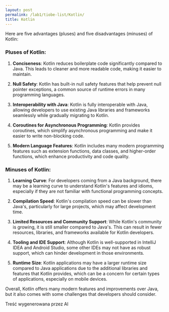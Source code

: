 ```yaml
---
layout: post
permalink: /lab1/tiobe-list/Kotlin/
title: Kotlin
---
```

Here are five advantages (pluses) and five disadvantages (minuses) of Kotlin:

### Pluses of Kotlin:

1. **Conciseness**: Kotlin reduces boilerplate code significantly compared to Java. This leads to cleaner and more readable code, making it easier to maintain.

2. **Null Safety**: Kotlin has built-in null safety features that help prevent null pointer exceptions, a common source of runtime errors in many programming languages.

3. **Interoperability with Java**: Kotlin is fully interoperable with Java, allowing developers to use existing Java libraries and frameworks seamlessly while gradually migrating to Kotlin.

4. **Coroutines for Asynchronous Programming**: Kotlin provides coroutines, which simplify asynchronous programming and make it easier to write non-blocking code.

5. **Modern Language Features**: Kotlin includes many modern programming features such as extension functions, data classes, and higher-order functions, which enhance productivity and code quality.

### Minuses of Kotlin:

1. **Learning Curve**: For developers coming from a Java background, there may be a learning curve to understand Kotlin's features and idioms, especially if they are not familiar with functional programming concepts.

2. **Compilation Speed**: Kotlin's compilation speed can be slower than Java's, particularly for large projects, which may affect development time.

3. **Limited Resources and Community Support**: While Kotlin's community is growing, it is still smaller compared to Java's. This can result in fewer resources, libraries, and frameworks available for Kotlin developers.

4. **Tooling and IDE Support**: Although Kotlin is well-supported in IntelliJ IDEA and Android Studio, some other IDEs may not have as robust support, which can hinder development in those environments.

5. **Runtime Size**: Kotlin applications may have a larger runtime size compared to Java applications due to the additional libraries and features that Kotlin provides, which can be a concern for certain types of applications, especially on mobile devices.

Overall, Kotlin offers many modern features and improvements over Java, but it also comes with some challenges that developers should consider.

Treść wygenerowana przez AI
